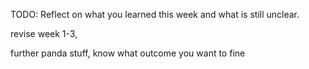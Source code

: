 TODO: Reflect on what you learned this week and what is still unclear.

revise week 1-3, 

further panda stuff, know what outcome you want to fine
